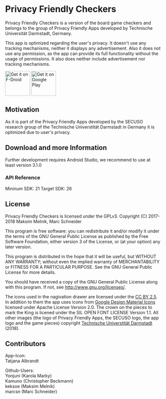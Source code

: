 # Privacy Friendly Checkers

Privacy Friendly Checkers is a version of the board game checkers and belongs to the group of Privacy Friendly Apps developed by Technische Universität Darmstadt, Germany.

This app is optimized regarding the user's privacy. It doesn't use any tracking mechanisms, neither it displays any advertisement. Also it does not use any permission, as the app can provide its full functionality without the usage of permissions. It also does neither include advertisement nor tracking mechanisms.

[<img src="https://f-droid.org/badge/get-it-on.png"
      alt="Get it on F-Droid"
      height="80">](https://f-droid.org/packages/org.secuso.privacyfriendlydame/)
[<img src="https://play.google.com/intl/en_us/badges/images/generic/en-play-badge.png"
      alt="Get it on Google Play"
      height="80">](https://play.google.com/store/apps/details?id=org.secuso.privacyfriendlydame)

## Motivation

As it is part of the Privacy Friendly Apps developed by the SECUSO research group of the Technische Universtität Darmstadt in Germany it is optimized due to user's privacy.

## Download and more Information

Further development requires Android Studio, we recommend to use at least version 3.1.0
 
### API Reference

Mininum SDK: 21
Target SDK: 26 

## License

Privacy Friendly Checkers is licensed under the GPLv3.
Copyright (C) 2017-2018  Maksim Melnik, Marc Schneider

This program is free software: you can redistribute it and/or modify
it under the terms of the GNU General Public License as published by
the Free Software Foundation, either version 3 of the License, or
(at your option) any later version.

This program is distributed in the hope that it will be useful,
but WITHOUT ANY WARRANTY; without even the implied warranty of
MERCHANTABILITY or FITNESS FOR A PARTICULAR PURPOSE.  See the
GNU General Public License for more details.

You should have received a copy of the GNU General Public License
along with this program. If not, see <http://www.gnu.org/licenses/>.

The icons used in the nagivation drawer are licensed under the [CC BY 2.5](http://creativecommons.org/licenses/by/2.5/). In addition to them the app uses icons from [Google Design Material Icons](https://design.google.com/icons/index.html) licensed under Apache License Version 2.0. The crown on the pieces to mark the King is licened under the SIL OPEN FONT LICENSE Version 1.1. All other images (the logo of Privacy Friendly Apps, the SECUSO logo, the app logo and the game pieces) copyright [Technische Universtität Darmstadt](www.tu-darmstadt.de) (2018).

## Contributors

App-Icon: <br />
Tatjana Albrandt<br />

Github-Users: <br />
Yonjuni (Karola Marky)<br />
Kamuno (Christopher Beckmann)<br />
keksoe (Maksim Melnik)<br />
marcsn (Marc Schneider)





